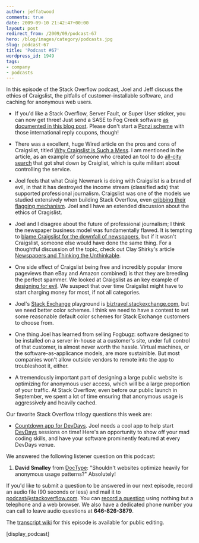 ```yaml
---
author: jeffatwood
comments: true
date: 2009-09-10 21:42:47+00:00
layout: post
redirect_from: /2009/09/podcast-67
hero: /blog/images/category/podcasts.jpg
slug: podcast-67
title: 'Podcast #67'
wordpress_id: 1949
tags:
- company
- podcasts
---
```



In this episode of the Stack Overflow podcast, Joel and Jeff discuss the ethics of Craigslist, the pitfalls of customer-installable software, and caching for anonymous web users.






  * If you'd like a Stack Overflow, Server Fault, or Super User sticker, you can now get three! Just send a SASE to Fog Creek software [as documented in this blog post](http://blog.stackoverflow.com/2009/09/how-to-get-stack-overflow-stickers/). Please don't start a [Ponzi scheme](http://en.wikipedia.org/wiki/Ponzi_scheme) with those international reply coupons, though!


  * There was a excellent, huge Wired article on the pros and cons of Craigslist, titled [Why Craigslist is Such a Mess](http://www.wired.com/entertainment/theweb/magazine/17-09/ff_craigslist). I am mentioned in the article, as an example of someone who created an tool to do [all-city search](http://www.codinghorror.com/craigslist/) that got shut down by Craiglist, which is quite militant about controlling the service.


  * Joel feels that what Craig Newmark is doing with Craigslist is a brand of evil, in that it has destroyed the income stream (classified ads) that supported professional journalism. Craigslist was one of the models we studied extensively when building Stack Overflow, even [cribbing their flagging mechanism](http://blog.stackoverflow.com/2009/04/raising-a-red-flag/). Joel and I have an extended discussion about the ethics of Cragislist.


  * Joel and I disagree about the future of professional journalism; I think the newspaper business model was fundamentally flawed. It is tempting to [blame Craigslist for the downfall of newspapers](http://blogs.vertigosoftware.com/jatwood/archive/2005/12/16/1747.aspx), but if it wasn't Craigslist, someone else would have done the same thing. For a thoughtful discussion of the topic, check out Clay Shirky's article [Newspapers and Thinking the Unthinkable](http://www.shirky.com/weblog/2009/03/newspapers-and-thinking-the-unthinkable/).


  * One side effect of Craigslist being free and incredibly popular (more pageviews than eBay and Amazon combined) is that they are breeding the perfect spammer. We looked at Craigslist as an key example of [designing for evil](http://www.codinghorror.com/blog/archives/001123.html). We suspect that over time Craigslist might have to start charging money for most, if not all categories.


  * Joel's [Stack Exchange](http://stackexchange.com/) playground is [biztravel.stackexchange.com](http://biztravel.stackexchange.com/), but we need better color schemes. I think we need to have a contest to set some reasonable default color schemes for Stack Exchange customers to choose from.


  * One thing Joel has learned from selling Fogbugz: software designed to be installed on a server in-house at a customer's site, under full control of that customer, is almost never worth the hassle. Virtual machines, or the software-as-applicance models, are more sustainible. But most companies won't allow outside vendors to remote into the app to troubleshoot it, either.


  * A tremendously important part of designing a large public website is optimizing for anonymous user access, which will be a large proportion of your traffic. At Stack Overflow, even before our public launch in September, we spent a lot of time ensuring that anonymous usage is aggressively and heavily cached. 




Our favorite Stack Overflow trilogy questions this week are:






  * [Countdown app for DevDays](http://meta.stackoverflow.com/questions/20420/countdown-app-for-devdays). Joel needs a cool app to help start [DevDays](http://stackoverflow.carsonified.com/) sessions on time! Here's an opportunity to show off your mad coding skills, and have your software prominently featured at every DevDays venue.  





We answered the following listener question on this podcast:






  1. **David Smalley** from [DocType](http://doctype.com/): "Shouldn't websites optimize heavily for anonymous usage patterns?" Absolutely!  






If you'd like to submit a question to be answered in our next episode, record an audio file (90 seconds or less) and mail it to [podcast@stackoverflow.com](mailto:podcast@stackoverflow.com). You can [record a question](http://blog.stackoverflow.com/index.php/2008/05/recording-podcast-questions-using-your-telephone/) using nothing but a telephone and a web browser. We also have a dedicated phone number you can call to leave audio questions at **646-826-3879**.






The [transcript wiki](https://stackoverflow.fogbugz.com/default.asp?W29079) for this episode is available for public editing.




[display_podcast]



